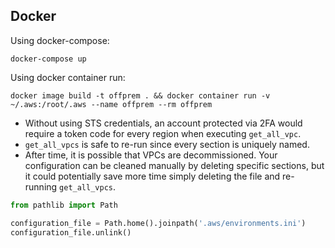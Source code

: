 ## Docker
Using docker-compose:
```
docker-compose up
```
Using docker container run:
```
docker image build -t offprem . && docker container run -v ~/.aws:/root/.aws --name offprem --rm offprem
```

- Without using STS credentials, an account protected via 2FA would require a token code for every region when executing `get_all_vpc`.
- `get_all_vpcs` is safe to re-run since every section is uniquely named.
- After time, it is possible that VPCs are decommissioned. Your configuration can be cleaned manually by deleting specific sections, but it could potentially save more time simply deleting the file and re-running `get_all_vpcs`.
```python
from pathlib import Path

configuration_file = Path.home().joinpath('.aws/environments.ini')
configuration_file.unlink()
```